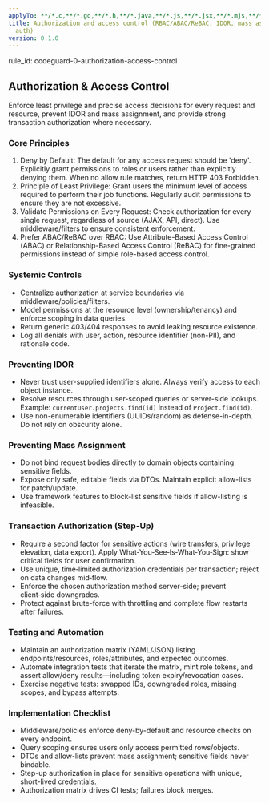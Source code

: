 ```yaml
---
applyTo: **/*.c,**/*.go,**/*.h,**/*.java,**/*.js,**/*.jsx,**/*.mjs,**/*.php,**/*.py,**/*.pyi,**/*.pyx,**/*.rb,**/*.ts,**/*.tsx,**/*.yaml,**/*.yml
title: Authorization and access control (RBAC/ABAC/ReBAC, IDOR, mass assignment, transaction
  auth)
version: 0.1.0
---
```


rule_id: codeguard-0-authorization-access-control

## Authorization & Access Control

Enforce least privilege and precise access decisions for every request and resource, prevent IDOR and mass assignment, and provide strong transaction authorization where necessary.

### Core Principles
1.  Deny by Default: The default for any access request should be 'deny'. Explicitly grant permissions to roles or users rather than explicitly denying them. When no allow rule matches, return HTTP 403 Forbidden.
2.  Principle of Least Privilege: Grant users the minimum level of access required to perform their job functions. Regularly audit permissions to ensure they are not excessive.
3.  Validate Permissions on Every Request: Check authorization for every single request, regardless of source (AJAX, API, direct). Use middleware/filters to ensure consistent enforcement.
4.  Prefer ABAC/ReBAC over RBAC: Use Attribute-Based Access Control (ABAC) or Relationship-Based Access Control (ReBAC) for fine-grained permissions instead of simple role-based access control.

### Systemic Controls
- Centralize authorization at service boundaries via middleware/policies/filters.
- Model permissions at the resource level (ownership/tenancy) and enforce scoping in data queries.
- Return generic 403/404 responses to avoid leaking resource existence.
- Log all denials with user, action, resource identifier (non-PII), and rationale code.

### Preventing IDOR
- Never trust user-supplied identifiers alone. Always verify access to each object instance.
- Resolve resources through user-scoped queries or server-side lookups. Example: `currentUser.projects.find(id)` instead of `Project.find(id)`.
- Use non-enumerable identifiers (UUIDs/random) as defense-in-depth. Do not rely on obscurity alone.

### Preventing Mass Assignment
- Do not bind request bodies directly to domain objects containing sensitive fields.
- Expose only safe, editable fields via DTOs. Maintain explicit allow-lists for patch/update.
- Use framework features to block-list sensitive fields if allow-listing is infeasible.

### Transaction Authorization (Step-Up)
- Require a second factor for sensitive actions (wire transfers, privilege elevation, data export). Apply What‑You‑See‑Is‑What‑You‑Sign: show critical fields for user confirmation.
- Use unique, time‑limited authorization credentials per transaction; reject on data changes mid‑flow.
- Enforce the chosen authorization method server-side; prevent client‑side downgrades.
- Protect against brute-force with throttling and complete flow restarts after failures.

### Testing and Automation
- Maintain an authorization matrix (YAML/JSON) listing endpoints/resources, roles/attributes, and expected outcomes.
- Automate integration tests that iterate the matrix, mint role tokens, and assert allow/deny results—including token expiry/revocation cases.
- Exercise negative tests: swapped IDs, downgraded roles, missing scopes, and bypass attempts.

### Implementation Checklist
- Middleware/policies enforce deny-by-default and resource checks on every endpoint.
- Query scoping ensures users only access permitted rows/objects.
- DTOs and allow-lists prevent mass assignment; sensitive fields never bindable.
- Step-up authorization in place for sensitive operations with unique, short-lived credentials.
- Authorization matrix drives CI tests; failures block merges.
